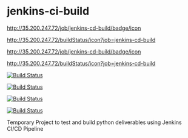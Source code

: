 # jenkins-ci-build

http://35.200.247.72/job/jenkins-cd-build/badge/icon

http://35.200.247.72/buildStatus/icon?job=jenkins-cd-build

http://35.200.247.72/job/jenkins-cd-build/badge/icon


http://35.200.247.72/buildStatus/icon?job=jenkins-cd-build


[![Build Status](http://35.200.247.72/job/jenkins-cd-build/badge/icon)](http://35.200.247.72/job/jenkins-cd-build/)

[![Build Status](http://35.200.247.72/buildStatus/icon?job=jenkins-cd-build)](http://35.200.247.72/job/jenkins-cd-build/)

[![Build Status](http://35.200.247.72/job/jenkins-cd-build/badge/icon)](http://35.200.247.72/job/jenkins-cd-build)

[![Build Status](http://35.200.247.72/buildStatus/icon?job=jenkins-cd-build)](http://35.200.247.72/job/jenkins-cd-build)


Temporary Project to test and build python deliverables using Jenkins CI/CD Pipeline
